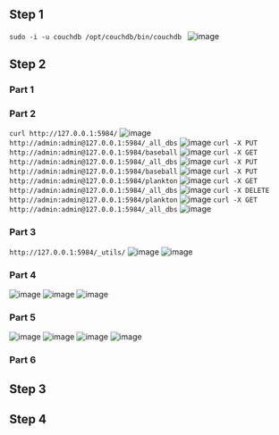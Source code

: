 ## Step 1
```sudo -i -u couchdb /opt/couchdb/bin/couchdb ```
![image](https://user-images.githubusercontent.com/44063772/181786843-217d9799-b480-434d-826d-25ca8c21c0b8.png)

## Step 2
### Part 1
### Part 2
```curl http://127.0.0.1:5984/```
![image](https://user-images.githubusercontent.com/44063772/181789339-bfc27fb1-20ba-4970-b057-ea98952aeb0a.png)
``` http://admin:admin@127.0.0.1:5984/_all_dbs```
![image](https://user-images.githubusercontent.com/44063772/181794972-4c7eb9dd-7e9f-4e4e-a26b-3e6b2f8503c4.png)
```curl -X PUT http://admin:admin@127.0.0.1:5984/baseball```
![image](https://user-images.githubusercontent.com/44063772/181795274-4ba63615-8cee-49c7-b447-b301e279d2ce.png)
```curl -X GET http://admin:admin@127.0.0.1:5984/_all_dbs```
![image](https://user-images.githubusercontent.com/44063772/181795399-b10d4c65-224a-4435-b2c9-4f0424dc8ddf.png)
```curl -X PUT http://admin:admin@127.0.0.1:5984/baseball```
![image](https://user-images.githubusercontent.com/44063772/181795606-fbda56e7-9438-4c5d-b578-9c641f6f10e1.png)
```curl -X PUT http://admin:admin@127.0.0.1:5984/plankton```
![image](https://user-images.githubusercontent.com/44063772/181795809-199f40e6-bb8e-4f4d-b676-6a069cc7a140.png)
```curl -X GET http://admin:admin@127.0.0.1:5984/_all_dbs```
![image](https://user-images.githubusercontent.com/44063772/181796003-496cb071-e0bb-41f2-b452-73f4fd418b39.png)
```curl -X DELETE http://admin:admin@127.0.0.1:5984/plankton```
![image](https://user-images.githubusercontent.com/44063772/181796119-fd6cdf0b-1046-4f7c-8169-557b95d44389.png)
```curl -X GET http://admin:admin@127.0.0.1:5984/_all_dbs```
![image](https://user-images.githubusercontent.com/44063772/181796241-aff19fe3-74bd-45e6-906c-9f3261bbddce.png)
### Part 3
```http://127.0.0.1:5984/_utils/```
![image](https://user-images.githubusercontent.com/44063772/181796528-c93f8db6-b52b-4c61-a2b8-8944ba47a6e3.png)
![image](https://user-images.githubusercontent.com/44063772/181797223-2a96b2c7-4220-4712-8400-0b21941a7ec8.png)
### Part 4
![image](https://user-images.githubusercontent.com/44063772/181797890-411812e3-ba29-4787-ac68-c9993ace7b91.png)
![image](https://user-images.githubusercontent.com/44063772/181798504-3b74b7df-6af1-4fbb-a885-c9d86ba537f8.png)
![image](https://user-images.githubusercontent.com/44063772/181798583-2dd5a27c-c587-4ac4-995e-7fa66d58b1b7.png)
### Part 5
![image](https://user-images.githubusercontent.com/44063772/181798986-9dc43e33-15c2-439e-b799-2968af032ae3.png)
![image](https://user-images.githubusercontent.com/44063772/181799030-5247a125-3fed-412d-8c6e-47b4491d44ec.png)
![image](https://user-images.githubusercontent.com/44063772/181799081-7811541a-e0ac-4c31-b758-490e91fcc8a4.png)
![image](https://user-images.githubusercontent.com/44063772/181799141-43b0023b-833e-440e-9781-9507d904605b.png)
### Part 6

## Step 3

## Step 4

